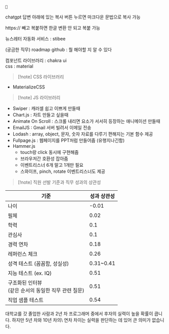 ```
🦊
```

chatgpt 답변 아래에 있는 복사 버튼 누르면 마크다운 문법으로 복사 가능

https:// 빼고 복붙하면 한글 변환 안 되고 복붙 가능

뉴스레터 자동화 서비스 : stibee

(궁금한 직무) roadmap github : 뭘 해야할 지 알 수 있다

컴포넌트 라이브러리 : chakra ui  
css : material

>[!note] CSS 라이브러리

- MaterializeCSS


>[!note] JS 라이브러리

- Swiper : 캐러셀 쉽고 이쁘게 만들때
- Chart.js : 차트 만들고 싶을때
- Animate On Scroll : 스크롤 내리면 요소가 서서히 등장하는 애니메이션 만들때
- EmailJS : Gmail 서버 빌려서 이메일 전송
- Lodash : array, object, 문자, 숫자 자료를 다루기 편해지는 기본 함수 제공
- Fullpage.js : 웹페이지를 PPT처럼 만들어줌 (유행지나긴함)
- Hammer.js
	- touch랑 click 동시에 구현해줌
	- 브라우저간 호환성 잡아줌
	- 이벤트리스너 6개 말고 1개만 필요
	- 스와이프, pinch, rotate 이벤트리스너도 제공

>[!note] 직원 선발 기준과 직무 성과의 상관성

| 기준                                 | 성과 상관성    |
| ---------------------------------- | --------- |
| 나이                                 | -0.01     |
| 필체                                 | 0.02      |
| 학력                                 | 0.1       |
| 관심사                                | 0.1       |
| 경력 연차                              | 0.18      |
| 레퍼런스 체크                            | 0.26      |
| 성격 테스트 (꼼꼼함, 성실성)                  | 0.31~0.41 |
| 지능 테스트 (ex. IQ)                    | 0.51      |
| 구조화된 인터뷰 <br>(같은 순서의 동일한 직무 관련 질문) | 0.51      |
| 직업 샘플 테스트                          | 0.54      |

대학교를 갓 졸업한 사람과 2년 차 프로그래머 중에서 후자의 실력이 높을 확률이 큽니다. 
하지만 5년 차와 10년 차의\ 연차 차이는 실력을 판단하는 데 있어 큰 의미가 없습니다.